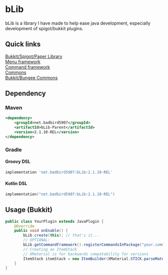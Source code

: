# bLib

bLib is a library I have made to help ease java development, especially development of spigot/bukkit plugins.

## Quick links

[Bukkit/Spigot/Paper Library](https://github.com/Badbird-5907/bLib/tree/master/bLib-Bukkit/src/main/java/net/badbird5907/blib) <br>
[Menu framework](https://github.com/Badbird-5907/bLib/tree/master/bLib-Bukkit/src/main/java/net/badbird5907/blib/menu)<br>
[Command framework](https://github.com/Badbird-5907/bLib/tree/master/bLib-Bukkit/src/main/java/net/badbird5907/blib/command)<br>
[Commons](https://github.com/Badbird-5907/bLib/tree/master/bLib-Common/src/main/java/net/badbird5907/blib)<br>
[Bukkit/Bungee Commons](https://github.com/Badbird-5907/bLib/tree/master/bLib-ServerCommons/src/main/java/net/badbird5907/blib/util)<br>

## Dependency

### Maven

```xml
<dependency>
	<groupId>net.badbird5907</groupId>
	<artifactId>bLib-Parent</artifactId>
	<version>2.1.10-REL</version>
</dependency>
```

### Gradle

#### Groovy DSL

```groovy
implementation 'net.badbird5907:bLib:2.1.10-REL'
```

#### Kotlin DSL

```kotlin
implementation("net.badbird5907:bLib:2.1.10-REL")
```

## Usage (Bukkit)

```java
public class YourPlugin extends JavaPlugin {
	@Override
	public void onEnable() {
		bLib.create(this); // that's it...
		// OPTIONAL:
		bLib.getCommandFramework().registerCommandsInPackage("your.commands.package.here");
		// Creating an ItemStack
		// XMaterial is for backwards compatability for versions
		ItemStack itemStack = new ItemBuilder(XMaterial.STICK.parseMaterial()).name(CC.GOLD + "KB Stick").enchant(Enchantment.KNOCKBACK, 100).build();
	}
}
```
